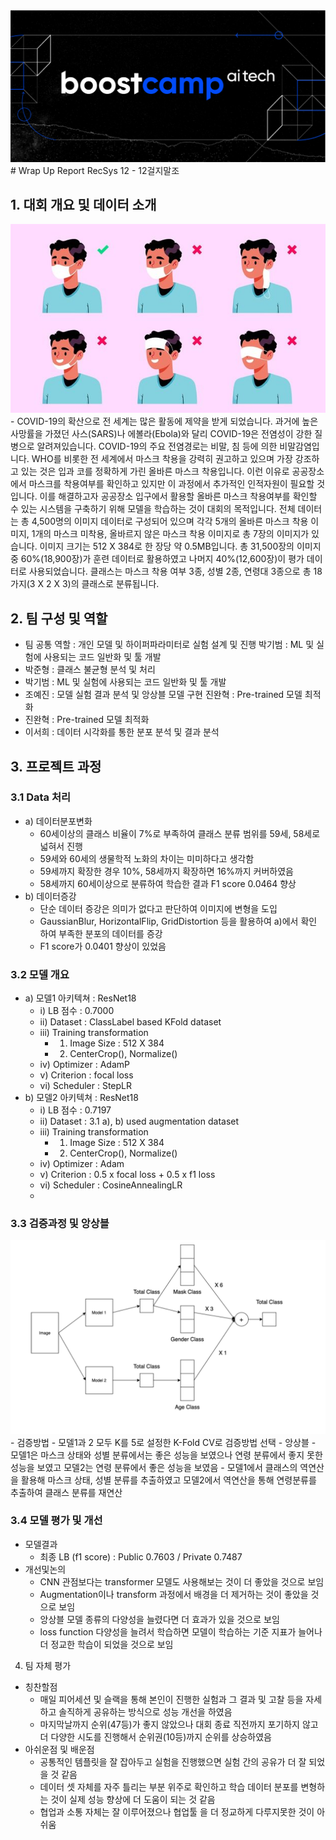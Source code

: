 <img src='boostcamp.png'>
# Wrap Up Report
RecSys 12 - 12걸지말조  

## 1. 대회 개요 및 데이터 소개
<img src="mask.jpeg">
- COVID-19의 확산으로 전 세계는 많은 활동에 제약을 받게 되었습니다. 과거에 높은 사망률을 가졌던 사스(SARS)나 에볼라(Ebola)와 달리 COVID-19은 전염성이 강한 질병으로 알려져있습니다. COVID-19의 주요 전염경로는 비말, 침 등에 의한 비말감염입니다. WHO를 비롯한 전 세계에서 마스크 착용을 강력히 권고하고 있으며 가장 강조하고 있는 것은 입과 코를 정확하게 가린 올바른 마스크 착용입니다. 이런 이유로 공공장소에서 마스크를 착용여부를 확인하고 있지만 이 과정에서 추가적인 인적자원이 필요할 것입니다. 이를 해결하고자 공공장소 입구에서 활용할 올바른 마스크 착용여부를 확인할 수 있는 시스템을 구축하기 위해 모델을 학습하는 것이 대회의 목적입니다.
전체 데이터는 총 4,500명의 이미지 데이터로 구성되어 있으며 각각 5개의 올바른 마스크 착용 이미지, 1개의 마스크 미착용, 올바르지 않은 마스크 착용 이미지로 총 7장의 이미지가 있습니다. 이미지 크기는 512 X 384로 한 장당 약 0.5MB입니다. 총 31,500장의 이미지 중 60%(18,900장)가 훈련 데이터로 활용하였고 나머지 40%(12,600장)이 평가 데이터로 사용되었습니다.
클래스는 마스크 착용 여부 3종, 성별 2종, 연령대 3종으로 총 18가지(3 X 2 X 3)의 클래스로 분류됩니다.

## 2. 팀 구성 및 역할
- 팀 공통 역할 : 개인 모델 및 하이퍼파라미터로 실험 설계 및 진행 박기범 : ML 및 실험에 사용되는 코드 일반화 및 툴 개발
- 박준형 : 클래스 불균형 분석 및 처리
- 박기범 : ML 및 실험에 사용되는 코드 일반화 및 툴 개발
- 조예진 : 모델 실험 결과 분석 및 앙상블 모델 구현 진완혁 : Pre-trained 모델 최적화
- 진완혁 : Pre-trained 모델 최적화
- 이서희 : 데이터 시각화를 통한 분포 분석 및 결과 분석

## 3. 프로젝트 과정 

### 3.1 Data 처리
- a) 데이터분포변화
  - 60세이상의 클래스 비율이 7%로 부족하여 클래스 분류 범위를 59세, 58세로
넓혀서 진행
  - 59세와 60세의 생물학적 노화의 차이는 미미하다고 생각함
  - 59세까지 확장한 경우 10%, 58세까지 확장하면 16%까지 커버하였음
  - 58세까지 60세이상으로 분류하여 학습한 결과 F1 score 0.0464 향상
- b) 데이터증강
  - 단순 데이터 증강은 의미가 없다고 판단하여 이미지에 변형을 도입
  - GaussianBlur, HorizontalFlip, GridDistortion 등을 활용하여 a)에서 확인 하여 부족한 분포의 데이터를 증강
  - F1 score가 0.0401 향상이 있었음
### 3.2 모델 개요
- a) 모델1 아키텍쳐 : ResNet18
  - i) LB 점수 : 0.7000
  - ii) Dataset : ClassLabel based KFold dataset
  - iii) Training transformation
    - 1) Image Size : 512 X 384
    - 2) CenterCrop(), Normalize()
  - iv) Optimizer : AdamP
  - v) Criterion : focal loss
  - vi) Scheduler : StepLR
- b) 모델2 아키텍쳐 : ResNet18
  - i) LB 점수 : 0.7197
  - ii) Dataset : 3.1 a), b) used augmentation dataset
  - iii) Training transformation
    - 1) Image Size : 512 X 384
    - 2) CenterCrop(), Normalize()
  - iv) Optimizer : Adam
  - v) Criterion : 0.5 x focal loss + 0.5 x f1 loss
  - vi) Scheduler : CosineAnnealingLR
  - 
### 3.3 검증과정 및 앙상블
<img src='img1.png' widht = 500>
- 검증방법
  - 모델1과 2 모두 K를 5로 설정한 K-Fold CV로 검증방법 선택
- 앙상블
  - 모델1은 마스크 상태와 성별 분류에서는 좋은 성능을 보였으나 연령 분류에서 좋지 못한 성능을 보였고 모델2는 연령 분류에서 좋은 성능을 보였음
  - 모델1에서 클래스의 역연산을 활용해 마스크 상태, 성별 분류를 추출하였고 모델2에서 역연산을 통해 연령분류를 추출하여 클래스 분류를 재연산

### 3.4 모델 평가 및 개선
- 모델결과
  - 최종 LB (f1 score) : Public 0.7603 / Private 0.7487
- 개선및논의
  - CNN 관점보다는 transformer 모델도 사용해보는 것이 더 좋았을 것으로 보임
  - Augmentation이나 transform 과정에서 배경을 더 제거하는 것이 좋았을 것으로 보임
  - 앙상블 모델 종류의 다양성을 늘렸다면 더 효과가 있을 것으로 보임
  - loss function 다양성을 늘려서 학습하면 모델이 학습하는 기준 지표가 늘어나 더 정교한 학습이 되었을 것으로 보임
4. 팀 자체 평가
- 칭찬할점
  - 매일 피어세션 및 슬랙을 통해 본인이 진행한 실험과 그 결과 및 고찰 등을 자세하고 솔직하게 공유하는 방식으로 성능 개선을 하였음
  - 마지막날까지 순위(47등)가 좋지 않았으나 대회 종료 직전까지 포기하지 않고 더 다양한 시도를 진행해서 순위권(10등)까지 순위를 상승하였음 
- 아쉬운점 및 배운점
  - 공통적인 템플릿을 잘 잡아두고 실험을 진행했으면 실험 간의 공유가 더 잘 되었을 것 같음
  - 데이터 셋 자체를 자주 틀리는 부분 위주로 확인하고 학습 데이터 분포를 변형하는 것이 실제 성능 향상에 더 도움이 되는 것 같음
  - 협업과 소통 자체는 잘 이루어졌으나 협업툴 을 더 정교하게 다루지못한 것이 아쉬움

